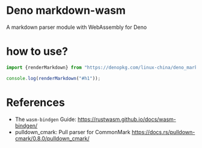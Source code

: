 Deno markdown-wasm
==================

A markdown parser module with WebAssembly for Deno

# how to use?

```typescript
import {renderMarkdown} from "https://denopkg.com/linux-china/deno_markdown_wasm/mod.ts";

console.log(renderMarkdown("#h1"));
```

# References

* The `wasm-bindgen` Guide: https://rustwasm.github.io/docs/wasm-bindgen/
* pulldown_cmark: Pull parser for CommonMark https://docs.rs/pulldown-cmark/0.8.0/pulldown_cmark/
